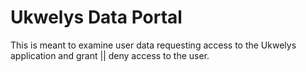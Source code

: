 # Ukwelys Data Portal  
This is meant to examine user data requesting access to the Ukwelys application and 
grant || deny access to the user.